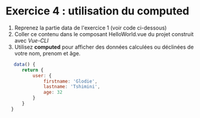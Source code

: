 # Exercice 4 : utilisation du computed

1. Reprenez la partie data de l'exercice 1 (voir code ci-dessous)
2. Coller ce contenu dans le composant HelloWorld.vue du projet construit avec *Vue-CLI*
3. Utilisez **computed** pour afficher des données calculées ou déclinées de votre nom, prenom et âge.

```js
   data() {
      return {
          user: {
              firstname: 'Glodie',
              lastname: 'Tshimini',
              age: 32
          }
      }
  }
```
